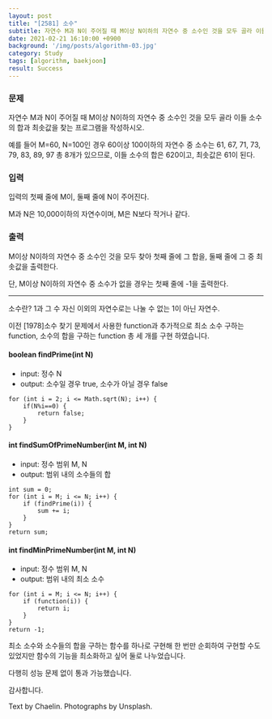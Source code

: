 ```yaml
---
layout: post
title: "[2581] 소수"
subtitle: 자연수 M과 N이 주어질 때 M이상 N이하의 자연수 중 소수인 것을 모두 골라 이들 소수의 합과 최솟값을 찾는 프로그램을 작성하시오.
date: 2021-02-21 16:10:00 +0900
background: '/img/posts/algorithm-03.jpg'
category: Study
tags: [algorithm, baekjoon]
result: Success
---
```

### 문제
자연수 M과 N이 주어질 때 M이상 N이하의 자연수 중 소수인 것을 모두 골라 이들 소수의 합과 최솟값을 찾는 프로그램을 작성하시오.

예를 들어 M=60, N=100인 경우 60이상 100이하의 자연수 중 소수는 61, 67, 71, 73, 79, 83, 89, 97 총 8개가 있으므로, 이들 소수의 합은 620이고, 최솟값은 61이 된다.

### 입력
입력의 첫째 줄에 M이, 둘째 줄에 N이 주어진다.

M과 N은 10,000이하의 자연수이며, M은 N보다 작거나 같다.

### 출력
M이상 N이하의 자연수 중 소수인 것을 모두 찾아 첫째 줄에 그 합을, 둘째 줄에 그 중 최솟값을 출력한다. 

단, M이상 N이하의 자연수 중 소수가 없을 경우는 첫째 줄에 -1을 출력한다.

*****
소수란? 1과 그 수 자신 이외의 자연수로는 나눌 수 없는 1이 아닌 자연수.

이전 [1978]소수 찾기 문제에서 사용한 function과 추가적으로 최소 소수 구하는 function, 소수의 합을 구하는 function 총 세 개를 구현 하였습니다.

#### boolean findPrime(int N)
- input: 정수 N
- output: 소수일 경우 true, 소수가 아닐 경우 false
```
for (int i = 2; i <= Math.sqrt(N); i++) {
	if(N%i==0) {
		return false;
	}
}
```

#### int findSumOfPrimeNumber(int M, int N)
- input: 정수 범위 M, N
- output: 범위 내의 소수들의 합
```
int sum = 0;
for (int i = M; i <= N; i++) {
    if (findPrime(i)) {
        sum += i;
    }
}
return sum;
```

#### int findMinPrimeNumber(int M, int N)
- input: 정수 범위 M, N
- output: 범위 내의 최소 소수
```
for (int i = M; i <= N; i++) {
    if (function(i)) {
        return i;
    }
}
return -1;
```

최소 소수와 소수들의 합을 구하는 함수를 하나로 구현해 한 번만 순회하여 구현할 수도 있었지만 함수의 기능을 최소화하고 싶어 둘로 나누었습니다.

다행히 성능 문제 없이 통과 가능했습니다.

감사합니다.

<p class = "placeholder">Text by Chaelin. Photographs by Unsplash.</p>